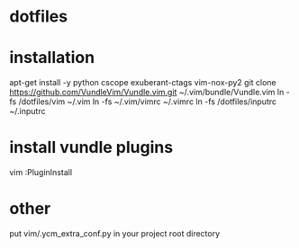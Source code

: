# dotfiles

# installation
apt-get install -y python cscope exuberant-ctags vim-nox-py2
git clone https://github.com/VundleVim/Vundle.vim.git ~/.vim/bundle/Vundle.vim
ln -fs <repo>/dotfiles/vim ~/.vim
ln -fs ~/.vim/vimrc ~/.vimrc
ln -fs <repo>/dotfiles/inputrc ~/.inputrc

# install vundle plugins
vim
:PluginInstall

# other
put vim/.ycm_extra_conf.py in your project root directory

